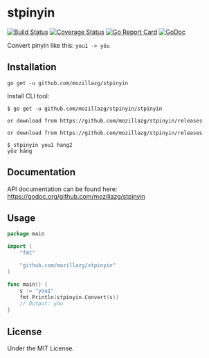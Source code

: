 stpinyin
==============

[![Build Status](https://travis-ci.org/mozillazg/stpinyin.svg?branch=master)](https://travis-ci.org/mozillazg/stpinyin)
[![Coverage Status](https://coveralls.io/repos/mozillazg/stpinyin/badge.svg?branch=master)](https://coveralls.io/r/mozillazg/stpinyin?branch=master)
[![Go Report Card](https://goreportcard.com/badge/github.com/mozillazg/stpinyin)](https://goreportcard.com/report/github.com/mozillazg/stpinyin)
[![GoDoc](https://godoc.org/github.com/mozillazg/stpinyin?status.svg)](https://godoc.org/github.com/mozillazg/stpinyin)

Convert pinyin like this: `you1 -> yōu`

Installation
------------

```
go get -u github.com/mozillazg/stpinyin
```

Install CLI tool:

```
$ go get -u github.com/mozillazg/stpinyin/stpinyin

or download from https://github.com/mozillazg/stpinyin/releases

or download from https://github.com/mozillazg/stpinyin/releases

$ stpinyin you1 hang2
yōu háng
```



Documentation
--------------

API documentation can be found here:
https://godoc.org/github.com/mozillazg/stpinyin


Usage
------

```go
package main

import (
	"fmt"

	"github.com/mozillazg/stpinyin"
)

func main() {
	s := "you1"
	fmt.Println(stpinyin.Convert(s))
	// Output: yōu
}
```

License
---------

Under the MIT License.
